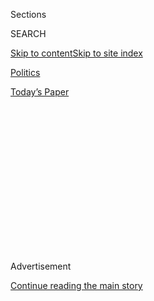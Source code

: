<div id="app">

<div>

<div>

<div>

<div class="NYTAppHideMasthead css-1q2w90k e1suatyy0">

<div class="section css-ui9rw0 e1suatyy2">

<div class="css-eph4ug er09x8g0">

<div class="css-6n7j50">

</div>

<span class="css-1dv1kvn">Sections</span>

<div class="css-10488qs">

<span class="css-1dv1kvn">SEARCH</span>

</div>

[Skip to content](#site-content)[Skip to site
index](#site-index)

</div>

<div id="masthead-section-label" class="css-1wr3we4 eaxe0e00">

[Politics](https://www.nytimes3xbfgragh.onion/section/politics)

</div>

<div class="css-10698na e1huz5gh0">

</div>

</div>

<div id="masthead-bar-one" class="section hasLinks css-15hmgas e1csuq9d3">

<div class="css-uqyvli e1csuq9d0">

</div>

<div class="css-1uqjmks e1csuq9d1">

</div>

<div class="css-9e9ivx">

[](https://myaccount.nytimes3xbfgragh.onion/auth/login?response_type=cookie&client_id=vi)

</div>

<div class="css-1bvtpon e1csuq9d2">

[Today’s
Paper](https://www.nytimes3xbfgragh.onion/section/todayspaper)

</div>

</div>

</div>

</div>

<div data-aria-hidden="false">

<div id="site-content" data-role="main">

<div>

<div class="css-1aor85t" style="opacity:0.000000001;z-index:-1;visibility:hidden">

<div class="css-1hqnpie">

<div class="css-epjblv">

<span class="css-17xtcya">[Politics](/section/politics)</span><span class="css-x15j1o">|</span><span class="css-fwqvlz">Donald
Trump Proposes to Double Hillary Clinton’s Spending on
Infrastructure</span>

</div>

<div class="css-k008qs">

<div class="css-1iwv8en">

<span class="css-18z7m18"></span>

<div>

</div>

</div>

<span class="css-1n6z4y">https://nyti.ms/2aKWpmR</span>

<div class="css-1705lsu">

<div class="css-4xjgmj">

<div class="css-4skfbu" data-role="toolbar" data-aria-label="Social Media Share buttons, Save button, and Comments Panel with current comment count" data-testid="share-tools">

  - 
  - 
  - 
  - 
    
    <div class="css-6n7j50">
    
    </div>

  - 

</div>

</div>

</div>

</div>

</div>

</div>

<div class="css-13pd83m">

</div>

<div id="top-wrapper" class="css-1sy8kpn">

<div id="top-slug" class="css-l9onyx">

Advertisement

</div>

[Continue reading the main
story](#after-top)

<div class="ad top-wrapper" style="text-align:center;height:100%;display:block;min-height:250px">

<div id="top" class="place-ad" data-position="top" data-size-key="top">

</div>

</div>

<div id="after-top">

</div>

</div>

<div id="sponsor-wrapper" class="css-1hyfx7x">

<div id="sponsor-slug" class="css-19vbshk">

Supported by

</div>

[Continue reading the main
story](#after-sponsor)

<div id="sponsor" class="ad sponsor-wrapper" style="text-align:center;height:100%;display:block">

</div>

<div id="after-sponsor">

</div>

</div>

<div class="css-1vkm6nb ehdk2mb0">

# Donald Trump Proposes to Double Hillary Clinton’s Spending on Infrastructure

</div>

<div class="css-79elbk" data-testid="photoviewer-wrapper">

<div class="css-z3e15g" data-testid="photoviewer-wrapper-hidden">

</div>

<div class="css-1a48zt4 ehw59r15" data-testid="photoviewer-children">

![<span class="css-16f3y1r e13ogyst0" data-aria-hidden="true">Donald J.
Trump at a rally in Ashburn, Va., on Tuesday, speaking about
infrastructure as part of his plan to stimulate America’s
economy.</span><span class="css-cnj6d5 e1z0qqy90" itemprop="copyrightHolder"><span class="css-1ly73wi e1tej78p0">Credit...</span><span><span>Chet
Strange for The New York
Times</span></span></span>](https://static01.graylady3jvrrxbe.onion/images/2016/08/03/us/03fd-trumpspend/03fd-trumpspend-articleLarge.jpg?quality=75&auto=webp&disable=upscale)

</div>

</div>

<div class="css-xt80pu e12qa4dv0">

<div class="css-18e8msd">

<div class="css-vp77d3 epjyd6m0">

<div class="css-1baulvz">

By [<span class="css-1baulvz last-byline" itemprop="name">Alan
Rappeport</span>](https://www.nytimes3xbfgragh.onion/by/alan-rappeport)

</div>

</div>

  - Aug. 2,
    2016

  - 
    
    <div class="css-4xjgmj">
    
    <div class="css-d8bdto" data-role="toolbar" data-aria-label="Social Media Share buttons, Save button, and Comments Panel with current comment count" data-testid="share-tools">
    
      - 
      - 
      - 
      - 
        
        <div class="css-6n7j50">
        
        </div>
    
      - 
    
    </div>
    
    </div>

</div>

</div>

<div class="section meteredContent css-1r7ky0e" name="articleBody" itemprop="articleBody">

<div class="css-1fanzo5 StoryBodyCompanionColumn">

<div class="css-53u6y8">

Donald J. Trump took a step to Hillary Clinton’s left on Tuesday, saying
that he would like to spend at least twice as much as his Democratic
opponent has proposed to invest in new infrastructure as part of his
plan to stimulate the United States’ economy.

The idea takes a page out of the progressive playbook and is another
indication that the Republican presidential nominee is prepared to break
with the fiscal conservatism that his party has evangelized over the
past eight years.

“We have bridges that are falling down,” Mr. Trump said on the Fox
Business Network. “We have many, many bridges that are in danger of
falling.”

Mrs. Clinton has called for [$275 billion in infrastructure
spending](http://www.nytimes3xbfgragh.onion/politics/first-draft/2015/11/30/hillary-clinton-unveils-sprawling-and-expensive-infrastructure-investment-plan/)
over five years. That would include the creation of a national
infrastructure bank, which would be given $25 billion to support loans
and loan guarantees. In sum, the plan would support about $500 billion
in spending on infrastructure.

</div>

</div>

<div class="css-1fanzo5 StoryBodyCompanionColumn">

<div class="css-53u6y8">

Senator Bernie Sanders of Vermont, who competed against Mrs. Clinton for
the Democratic nomination, [also wanted to outspend
her](https://berniesanders.com/issues/creating-jobs-rebuilding-america/)
on infrastructure, calling for a $1 trillion investment over five years.

Asked how he would pay for $800 billion to $1 trillion in infrastructure
spending, Mr. Trump described a strategy that has been favored by
liberal economists over the years. He said he would create an
infrastructure fund that would be supported by government bonds that
investors and citizens could purchase.

“We’re going to go out with a fund,” he said. “We’ll get a fund, make a
phenomenal deal with low interest rates and rebuild our infrastructure.”

He added, “We’d do infrastructure bonds from the country, from the
United States.”

If Mr. Trump’s call for more spending sounds familiar, that could be
because Lawrence H. Summers, who was President Bill Clinton’s Treasury
secretary and the director of President Obama’s National Economic
Council, has been saying the same thing. At a Democratic National
Convention round table last week in Philadelphia, he said the United
States should invest between $1 trillion and $2 trillion in
infrastructure over the next 10 years.

</div>

</div>

![<span class="css-16f3y1r e13ogyst0">At a rally on Tuesday in Ashburn,
Va., the Republican presidential nominee, Donald J. Trump, said a
veteran had presented him with a Purple Heart. At the event, he also
attacked Hillary Clinton, the Democratic nominee, on the issues of
Russia and
trade.</span><span class="css-cch8ym"><span class="css-1dv1kvn">Credit</span><span class="css-cnj6d5 e1z0qqy90" itemprop="copyrightHolder"><span class="css-1ly73wi e1tej78p0">Credit...</span><span>Chet
Strange for The New York
Times</span></span></span>](https://static01.graylady3jvrrxbe.onion/images/2016/08/03/us/03trumpheart/03trumpheart-videoSixteenByNineJumbo1600.jpg)

<div class="css-1fanzo5 StoryBodyCompanionColumn">

<div class="css-53u6y8">

“It’s the right thing for our children, it’s the right thing for our
workers, and it’s the right thing for our growth,” [Mr. Summers
said](http://fortune.com/2016/07/27/larry-summers-2-trillion-for-infrastructure/).

</div>

</div>

<div class="css-1fanzo5 StoryBodyCompanionColumn">

<div class="css-53u6y8">

Conservative critics of Mr. Trump expressed concern that the idea would
put the country deeper in debt and that it sounded alarmingly similar to
Mr. Obama’s 2009 stimulus program.

“I’m old enough to remember when the people who supported Trump hated
this idea when Obama proposed it,” said Leon Wolf, a commentator on the
conservative website Red State.

Part of that plan, which Republicans opposed, was the issuance of “Build
America Bonds,” which allowed a broader group of investors to help
finance infrastructure projects in states and cities.

While Mr. Trump was not specific about his plan, the proposal of a
federal infrastructure bank is not new and has been supported by liberal
think tanks such as the [Brookings
Institution](https://www.brookings.edu/2012/07/16/what-would-an-infrastructure-bank-really-do/)
as a way to improve ports, dams, water treatment facilities and large
urban redevelopment projects.

Right-leaning groups such as the [American Enterprise
Institute](https://www.aei.org/publication/fantasy-funding-financing-infrastructure/)
have been more skeptical, arguing that users of roads and bridges should
pay for them through tolls.

Although Mr. Trump has said he would use his prowess as a builder to
redevelop infrastructure more efficiently than others could, an
investment of $1 trillion could conflict with Mr. Trump’s promises to
reduce the deficit.

</div>

</div>

<div class="css-1fanzo5 StoryBodyCompanionColumn">

<div class="css-53u6y8">

“You’d be increasing the deficit for a significant period of time if you
were deploying that money,” said Donald Marron, who was a member of
President George W. Bush’s Council of Economic Advisers.

The Clinton campaign rejected the idea that Mr. Trump has serious ideas
for rebuilding American infrastructure. “Donald Trump’s only actual
infrastructure proposal is to build a giant wall on the Mexican border
and have Mexico pay for it,” said Brian Fallon, a spokesman for Mrs.
Clinton. “Only one candidate in this campaign has put forward a specific
and credible plan for investing in our nation’s infrastructure, and
that’s Hillary Clinton.”

</div>

</div>

</div>

<div>

</div>

<div>

</div>

<div>

</div>

<div>

<div id="bottom-wrapper" class="css-1ede5it">

<div id="bottom-slug" class="css-l9onyx">

Advertisement

</div>

[Continue reading the main
story](#after-bottom)

<div id="bottom" class="ad bottom-wrapper" style="text-align:center;height:100%;display:block;min-height:90px">

</div>

<div id="after-bottom">

</div>

</div>

</div>

</div>

</div>

## Site Index

<div>

</div>

## Site Information Navigation

  - [© <span>2020</span> <span>The New York Times
    Company</span>](https://help.nytimes3xbfgragh.onion/hc/en-us/articles/115014792127-Copyright-notice)

<!-- end list -->

  - [NYTCo](https://www.nytco.com/)
  - [Contact
    Us](https://help.nytimes3xbfgragh.onion/hc/en-us/articles/115015385887-Contact-Us)
  - [Work with us](https://www.nytco.com/careers/)
  - [Advertise](https://nytmediakit.com/)
  - [T Brand Studio](http://www.tbrandstudio.com/)
  - [Your Ad
    Choices](https://www.nytimes3xbfgragh.onion/privacy/cookie-policy#how-do-i-manage-trackers)
  - [Privacy](https://www.nytimes3xbfgragh.onion/privacy)
  - [Terms of
    Service](https://help.nytimes3xbfgragh.onion/hc/en-us/articles/115014893428-Terms-of-service)
  - [Terms of
    Sale](https://help.nytimes3xbfgragh.onion/hc/en-us/articles/115014893968-Terms-of-sale)
  - [Site
    Map](https://spiderbites.nytimes3xbfgragh.onion)
  - [Help](https://help.nytimes3xbfgragh.onion/hc/en-us)
  - [Subscriptions](https://www.nytimes3xbfgragh.onion/subscription?campaignId=37WXW)

</div>

</div>

</div>

</div>
